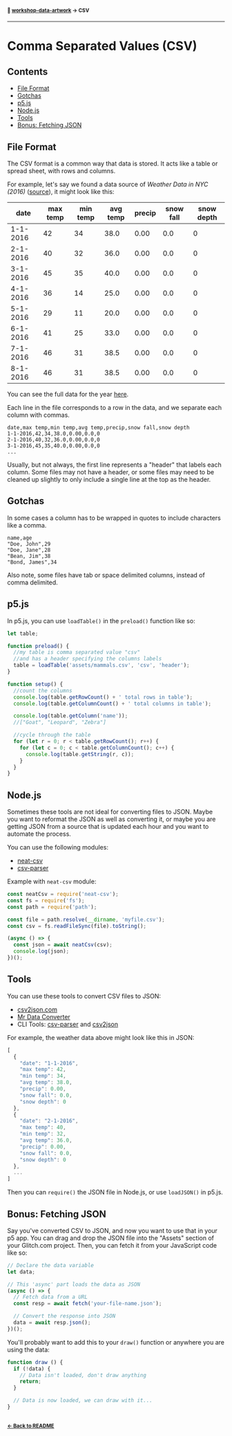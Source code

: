 #### <sup>:closed_book: [workshop-data-artwork](../README.md) → CSV</sup>

---

# Comma Separated Values (CSV)

## Contents

- [File Format](#file-format)
- [Gotchas](#gotchas)
- [p5.js](#p5js)
- [Node.js](#nodejs)
- [Tools](#tools)
- [Bonus: Fetching JSON](#fetch-json)

## File Format

The CSV format is a common way that data is stored. It acts like a table or spread sheet, with rows and columns.

For example, let's say we found a data source of *Weather Data in NYC (2016)* ([source](https://www.kaggle.com/mathijs/weather-data-in-new-york-city-2016)), it might look like this:

| date     | max temp | min temp | avg temp | precip | snow fall | snow depth | 
|----------|----------|----------|----------|--------|-----------|------------| 
| 1-1-2016 | 42       | 34       | 38.0     | 0.00   | 0.0       | 0          | 
| 2-1-2016 | 40       | 32       | 36.0     | 0.00   | 0.0       | 0          | 
| 3-1-2016 | 45       | 35       | 40.0     | 0.00   | 0.0       | 0          | 
| 4-1-2016 | 36       | 14       | 25.0     | 0.00   | 0.0       | 0          | 
| 5-1-2016 | 29       | 11       | 20.0     | 0.00   | 0.0       | 0          | 
| 6-1-2016 | 41       | 25       | 33.0     | 0.00   | 0.0       | 0          | 
| 7-1-2016 | 46       | 31       | 38.5     | 0.00   | 0.0       | 0          | 
| 8-1-2016 | 46       | 31       | 38.5     | 0.00   | 0.0       | 0          | 

You can see the full data for the year [here](../notes/Week2/src/weather-nyc/weather_data_nyc_centralpark_2016.csv).

Each line in the file corresponds to a row in the data, and we separate each column with commas.

```csv
date,max temp,min temp,avg temp,precip,snow fall,snow depth
1-1-2016,42,34,38.0,0.00,0.0,0
2-1-2016,40,32,36.0,0.00,0.0,0
3-1-2016,45,35,40.0,0.00,0.0,0
...
```

Usually, but not always, the first line represents a "header" that labels each column. Some files may not have a header, or some files may need to be cleaned up slightly to only include a single line at the top as the header.

## Gotchas

In some cases a column has to be wrapped in quotes to include characters like a comma.

```csv
name,age
"Doe, John",29
"Doe, Jane",28
"Bean, Jim",38
"Bond, James",34
```

Also note, some files have tab or space delimited columns, instead of comma delimited.

## p5.js

In p5.js, you can use `loadTable()` in the `preload()` function like so:

```js
let table;

function preload() {
  //my table is comma separated value "csv"
  //and has a header specifying the columns labels
  table = loadTable('assets/mammals.csv', 'csv', 'header');
}

function setup() {
  //count the columns
  console.log(table.getRowCount() + ' total rows in table');
  console.log(table.getColumnCount() + ' total columns in table');

  console.log(table.getColumn('name'));
  //["Goat", "Leopard", "Zebra"]

  //cycle through the table
  for (let r = 0; r < table.getRowCount(); r++) {
    for (let c = 0; c < table.getColumnCount(); c++) {
      console.log(table.getString(r, c));
    }
  }
}
```

## Node.js

Sometimes these tools are not ideal for converting files to JSON. Maybe you want to reformat the JSON as well as converting it, or maybe you are getting JSON from a source that is updated each hour and you want to automate the process.

You can use the following modules:

- [neat-csv](https://www.npmjs.com/package/neat-csv)
- [csv-parser](https://www.npmjs.com/package/csv-parser)

Example with `neat-csv` module:

```js
const neatCsv = require('neat-csv');
const fs = require('fs');
const path = require('path');

const file = path.resolve(__dirname, 'myfile.csv');
const csv = fs.readFileSync(file).toString();

(async () => {
  const json = await neatCsv(csv);
  console.log(json);
})();
```

## Tools

You can use these tools to convert CSV files to JSON:

- [csv2json.com](https://www.csvjson.com)
- [Mr Data Converter](https://shancarter.github.io/mr-data-converter/)
- CLI Tools: [csv-parser](https://www.npmjs.com/package/csv-parser#cli) and [csv2json](https://www.npmjs.com/package/csv2json)

For example, the weather data above might look like this in JSON:

```js
[
  {
    "date": "1-1-2016",
    "max temp": 42,
    "min temp": 34,
    "avg temp": 38.0,
    "precip": 0.00,
    "snow fall": 0.0,
    "snow depth": 0
  },
  {
    "date": "2-1-2016",
    "max temp": 40,
    "min temp": 32,
    "avg temp": 36.0,
    "precip": 0.00,
    "snow fall": 0.0,
    "snow depth": 0
  },
  ...
]
```

Then you can `require()` the JSON file in Node.js, or use `loadJSON()` in p5.js.
<a name="fetch-json"></a>

## Bonus: Fetching JSON

Say you've converted CSV to JSON, and now you want to use that in your p5 app. You can drag and drop the JSON file into the "Assets" section of your Glitch.com project. Then, you can fetch it from your JavaScript code like so:

```js
// Declare the data variable
let data;

// This 'async' part loads the data as JSON
(async () => {
  // Fetch data from a URL
  const resp = await fetch('your-file-name.json');

  // Convert the response into JSON
  data = await resp.json();
})();
```

You'll probably want to add this to your `draw()` function or anywhere you are using the data:

```js
function draw () {
  if (!data) {
    // Data isn't loaded, don't draw anything
    return;
  }

  // Data is now loaded, we can draw with it...
}
```

## 

#### <sup>[← Back to README](../README.md)